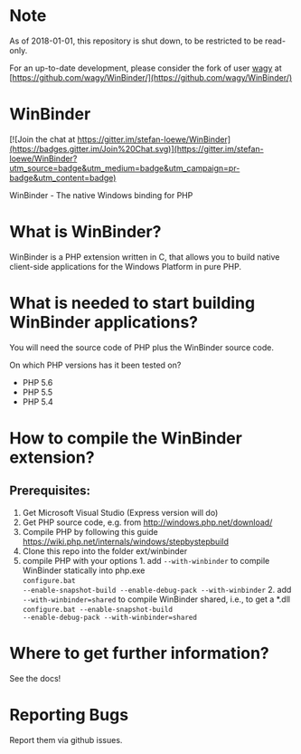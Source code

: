 
Note
=========
As of 2018-01-01, this repository is shut down, to be restricted to be read-only.

For an up-to-date development, please consider the fork of user [wagy](https://github.com/wagy/) at [https://github.com/wagy/WinBinder/](https://github.com/wagy/WinBinder/)

WinBinder
=========

[![Join the chat at https://gitter.im/stefan-loewe/WinBinder](https://badges.gitter.im/Join%20Chat.svg)](https://gitter.im/stefan-loewe/WinBinder?utm_source=badge&utm_medium=badge&utm_campaign=pr-badge&utm_content=badge)

WinBinder - The native Windows binding for PHP

What is WinBinder?
==================

WinBinder is a PHP extension written in C, that allows you to build native 
client-side applications for the Windows Platform in pure PHP.

What is needed to start building WinBinder applications?
========================================================

You will need the source code of PHP plus the WinBinder source code.

On which PHP versions has it been tested on?
  - PHP 5.6
  - PHP 5.5 
  - PHP 5.4

How to compile the WinBinder extension?
=======================================

Prerequisites:
--------------
  1. Get Microsoft Visual Studio (Express version will do)
  2. Get PHP source code, e.g. from http://windows.php.net/download/
  3. Compile PHP by following this guide https://wiki.php.net/internals/windows/stepbystepbuild
  4. Clone this repo into the folder ext/winbinder
  5. compile PHP with your options
    1. add <code>--with-winbinder</code> to compile WinBinder statically into php.exe<br/>
      <code>configure.bat --enable-snapshot-build --enable-debug-pack --with-winbinder</code>
    2. add <code>--with-winbinder=shared</code> to compile WinBinder shared, i.e., to get a *.dll<br/>
      <code>configure.bat --enable-snapshot-build --enable-debug-pack --with-winbinder=shared</code>

Where to get further information?
=================================

See the docs!

Reporting Bugs
========================

Report them via github issues.
